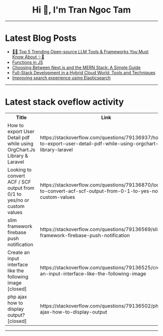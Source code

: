 <h1 align="center">Hi 👋, I'm Tran Ngoc Tam</h1>

---

# Latest Blog Posts 
<!-- BLOG-POST-LIST:START -->
- [🚨💥 Top 5 Trending Open-source LLM Tools &amp; Frameworks You Must Know About ✨🚀](https://dev.to/guybuildingai/top-5-trending-open-source-llm-tools-frameworks-you-must-know-about-1fk7)
- [Functions in JS](https://dev.to/basil-tech-star/functions-in-js-3oi9)
- [Choosing Between Next.js and the MERN Stack: A Simple Guide](https://dev.to/vjygour/choosing-between-nextjs-and-the-mern-stack-a-simple-guide-4abp)
- [Full-Stack Development in a Hybrid Cloud World: Tools and Techniques](https://dev.to/javeria59364390/full-stack-development-in-a-hybrid-cloud-world-tools-and-techniques-1m7)
- [Improving search experience using Elasticsearch](https://dev.to/tsudhishnair/improving-search-experience-using-elasticsearch-8hm)
<!-- BLOG-POST-LIST:END -->

---

# Latest stack oveflow activity
<table>
  <tr><th>Title</th><th>Link</th></tr>
  <!-- STACKOVERFLOW:START --><tr><td>How to export User Detail pdf while using OrgChart.Js Library &amp; Laravel</td><td>https://stackoverflow.com/questions/79136937/how-to-export-user-detail-pdf-while-using-orgchart-js-library-laravel</td></tr><tr><td>Looking to convert ACF / SCF output from 0/1 to yes/no or custom values</td><td>https://stackoverflow.com/questions/79136870/looking-to-convert-acf-scf-output-from-0-1-to-yes-no-or-custom-values</td></tr><tr><td>slim framework firebase push notification</td><td>https://stackoverflow.com/questions/79136569/slim-framework-firebase-push-notification</td></tr><tr><td>Create an input interface like the following image [closed]</td><td>https://stackoverflow.com/questions/79136525/create-an-input-interface-like-the-following-image</td></tr><tr><td>php ajax how to display output? [closed]</td><td>https://stackoverflow.com/questions/79136502/php-ajax-how-to-display-output</td></tr><!-- STACKOVERFLOW:END -->
</table>

---


